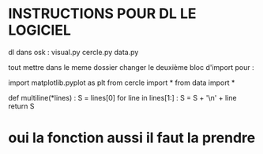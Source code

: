 # INSTRUCTIONS POUR DL LE LOGICIEL

dl dans osk :
    visual.py
    cercle.py
    data.py

tout mettre dans le meme dossier 
changer le deuxième bloc d'import pour :


import matplotlib.pyplot as plt
from cercle import *
from data import *

def multiline(*lines) :
    S = lines[0]
    for line in lines[1:] :
        S = S + '\n' + line
    return S

# oui la fonction aussi il faut la prendre
